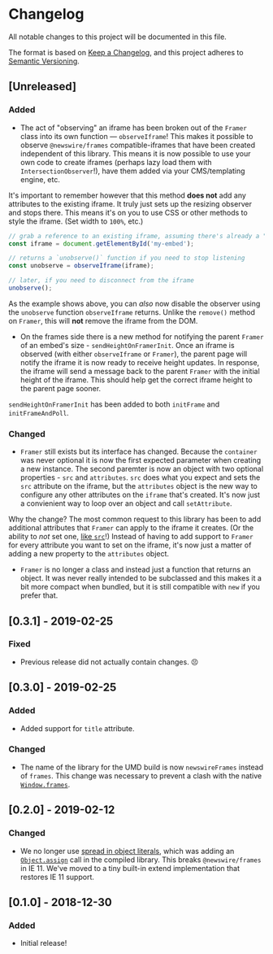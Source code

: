 # Changelog

All notable changes to this project will be documented in this file.

The format is based on [Keep a Changelog](https://keepachangelog.com/en/1.0.0/),
and this project adheres to [Semantic Versioning](https://semver.org/spec/v2.0.0.html).

## [Unreleased]

### Added

- The act of "observing" an iframe has been broken out of the `Framer` class into its own function — `observeIframe`! This makes it possible to observe `@newswire/frames` compatible-iframes that have been created independent of this library. This means it is now possible to use your own code to create iframes (perhaps lazy load them with `IntersectionObserver`!), have them added via your CMS/templating engine, etc.

It's important to remember however that this method **does not** add any attributes to the existing iframe. It truly just sets up the resizing observer and stops there. This means it's on you to use CSS or other methods to style the iframe. (Set width to `100%`, etc.)

```js
// grab a reference to an existing iframe, assuming there's already a "src" on this
const iframe = document.getElementById('my-embed');

// returns a `unobserve()` function if you need to stop listening
const unobserve = observeIframe(iframe);

// later, if you need to disconnect from the iframe
unobserve();
```

As the example shows above, you can _also_ now disable the observer using the `unobserve` function `observeIframe` returns. Unlike the `remove()` method on `Framer`, this will **not** remove the iframe from the DOM.

- On the frames side there is a new method for notifying the parent `Framer` of an embed's size - `sendHeightOnFramerInit`. Once an iframe is observed (with either `observeIframe` or `Framer`), the parent page will notify the iframe it is now ready to receive height updates. In response, the iframe will send a message back to the parent `Framer` with the initial height of the iframe. This should help get the correct iframe height to the parent page sooner.

`sendHeightOnFramerInit` has been added to both `initFrame` and `initFrameAndPoll`.

### Changed

- `Framer` still exists but its interface has changed. Because the `container` was never optional it is now the first expected parameter when creating a new instance. The second paremter is now an object with two optional properties - `src` and `attributes`. `src` does what you expect and sets the `src` attribute on the iframe, but the `attributes` object is the new way to configure any other attributes on the `iframe` that's created. It's now just a convienient way to loop over an object and call `setAttribute`.

Why the change? The most common request to this library has been to add additional attributes that `Framer` can apply to the iframe it creates. (Or the ability to _not_ set one, [like `src`](https://github.com/rdmurphy/frames/pull/6)!) Instead of having to add support to `Framer` for every attribute you want to set on the iframe, it's now just a matter of adding a new property to the `attributes` object.

- `Framer` is no longer a class and instead just a function that returns an object. It was never really intended to be subclassed and this makes it a bit more compact when bundled, but it is still compatible with `new` if you prefer that.

## [0.3.1] - 2019-02-25

### Fixed

- Previous release did not actually contain changes. 😣

## [0.3.0] - 2019-02-25

### Added

- Added support for `title` attribute.

### Changed

- The name of the library for the UMD build is now `newswireFrames` instead of `frames`. This change was necessary to prevent a clash with the native [`Window.frames`](https://developer.mozilla.org/en-US/docs/Web/API/Window/frames).

## [0.2.0] - 2019-02-12

### Changed

- We no longer use [spread in object literals](https://developer.mozilla.org/en-US/docs/Web/JavaScript/Reference/Operators/Spread_syntax#Spread_in_object_literals), which was adding an [`Object.assign`](https://developer.mozilla.org/en-US/docs/Web/JavaScript/Reference/Global_Objects/Object/assign) call in the compiled library. This breaks `@newswire/frames` in IE 11. We've moved to a tiny built-in extend implementation that restores IE 11 support.

## [0.1.0] - 2018-12-30

### Added

- Initial release!
